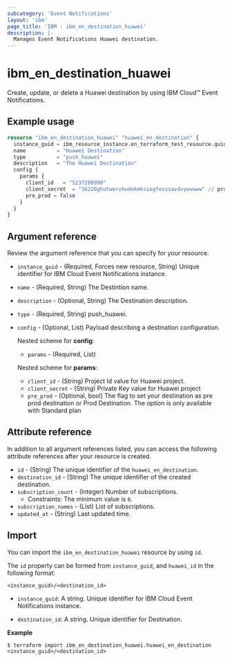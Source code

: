 ```yaml
---
subcategory: 'Event Notifications'
layout: 'ibm'
page_title: 'IBM : ibm_en_destination_huawei'
description: |-
  Manages Event Notifications Huawei destination.
---
```


# ibm_en_destination_huawei

Create, update, or delete a  Huawei destination by using IBM Cloud™ Event Notifications.

## Example usage

```terraform
resource "ibm_en_destination_huawei" "huawei_en_destination" {
  instance_guid = ibm_resource_instance.en_terraform_test_resource.guid
  name          = "Huawei Destination"
  type          = "push_huawei"
  description   = "The Huawei Destination"
  config {
    params {
      client_id   = "5237288990"
      client_secret  = "36228ghutwervhudokmksiegfevssavdvywvwww" // pragma: allowlist secret
      pre_prod = false
    }
  }
}
```
  
## Argument reference

Review the argument reference that you can specify for your resource.

- `instance_guid` - (Required, Forces new resource, String) Unique identifier for IBM Cloud Event Notifications instance.

- `name` - (Required, String) The Destintion name.

- `description` - (Optional, String) The Destination description.

- `type` - (Required, String) push_huawei.


- `config` - (Optional, List) Payload describing a destination configuration.

  Nested scheme for **config**:

  - `params` - (Required, List)

  Nested scheme for **params**:

  - `client_id` - (String) Project Id value for Huawei project.
  - `client_secret` - (String) Private Key value for Huawei project
  - `pre_prod` - (Optional, bool) The flag to set your destination as pre prod destination or Prod Destination. The option is only available with Standard plan

## Attribute reference

In addition to all argument references listed, you can access the following attribute references after your resource is created.

- `id` - (String) The unique identifier of the `huawei_en_destination`.
- `destination_id` - (String) The unique identifier of the created destination.
- `subscription_count` - (Integer) Number of subscriptions.
  - Constraints: The minimum value is `0`.
- `subscription_names` - (List) List of subscriptions.
- `updated_at` - (String) Last updated time.

## Import

You can import the `ibm_en_destination_huawei` resource by using `id`.

The `id` property can be formed from `instance_guid`, and `huawei_id` in the following format:

```
<instance_guid>/<destination_id>
```

- `instance_guid`: A string. Unique identifier for IBM Cloud Event Notifications instance.

- `destination_id`: A string. Unique identifier for Destination.

**Example**

```
$ terraform import ibm_en_destination_huawei.huawei_en_destination <instance_guid>/<destination_id>
```
